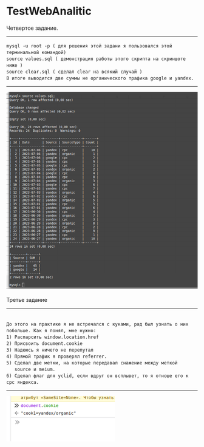 # TestWebAnalitic

Четвертое задание.
<hr>
<code>mysql -u root -p ( для решения этой задани я пользовался этой терминальной командой)
source values.sql ( демонстрация работы этого скрипта на скриншоте ниже )
source clear.sql ( сделал clear на всякий случай )
В итоге выводится две суммы не органического трафика google и yandex. </code>
<hr>
<img src="https://github.com/Sergiussupa/TestWebAnalitic/blob/main/misc/screenQuest4.png">
<br><br>
Третье задание
<hr>
<code>
До этого на практике я не встречался с куками, рад был узнать о них побольше. Как я понял, мне нужно:
1) Распарсить window.location.href
2) Присвоить document.cookie
3) Надеюсь я ничего не перепутал
4) Прямой трафик я проверял referrer.
5) Сделал две метки, на которые передавал снажение между меткой 
   source и meium.
6) Сделал флаг для yclid, если вдруг он всплывет, то я отноше его к cpc яндекса.
</code>
<hr>
<img src="https://github.com/Sergiussupa/TestWebAnalitic/blob/main/misc/megaCookie.png">
